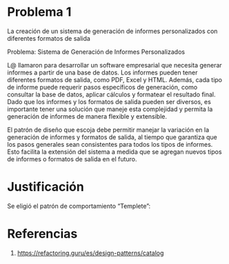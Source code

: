 # Problema 1
La creación de un sistema de generación de informes personalizados con diferentes
formatos de salida

Problema: Sistema de Generación de Informes Personalizados

L@ llamaron para desarrollar un software empresarial que necesita generar informes a
partir de una base de datos. Los informes pueden tener diferentes formatos de salida, como
PDF, Excel y HTML. Además, cada tipo de informe puede requerir pasos específicos de
generación, como consultar la base de datos, aplicar cálculos y formatear el resultado final.
Dado que los informes y los formatos de salida pueden ser diversos, es importante tener
una solución que maneje esta complejidad y permita la generación de informes de manera
flexible y extensible.

El patrón de diseño que escoja debe permitir manejar la variación en la generación de
informes y formatos de salida, al tiempo que garantiza que los pasos generales sean
consistentes para todos los tipos de informes. Esto facilita la extensión del sistema a medida
que se agregan nuevos tipos de informes o formatos de salida en el futuro.

# Justificación
Se eligió el patrón de comportamiento “Templete”:



# Referencias

1. https://refactoring.guru/es/design-patterns/catalog

